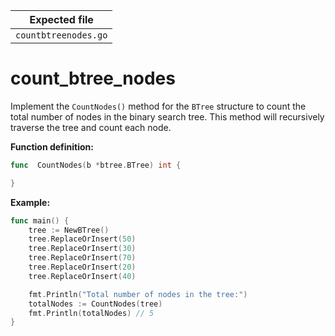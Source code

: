 | Expected file        |
| -------------------- |
| `countbtreenodes.go` |

# count_btree_nodes

Implement the `CountNodes()` method for the `BTree` structure to count the total number of nodes in the binary search tree. This method will recursively traverse the tree and count each node.

**Function definition:**

```go
func  CountNodes(b *btree.BTree) int {

}

```

**Example:**

```go
func main() {
    tree := NewBTree()
    tree.ReplaceOrInsert(50)
    tree.ReplaceOrInsert(30)
    tree.ReplaceOrInsert(70)
    tree.ReplaceOrInsert(20)
    tree.ReplaceOrInsert(40)

    fmt.Println("Total number of nodes in the tree:")
    totalNodes := CountNodes(tree)
    fmt.Println(totalNodes) // 5
}
```
